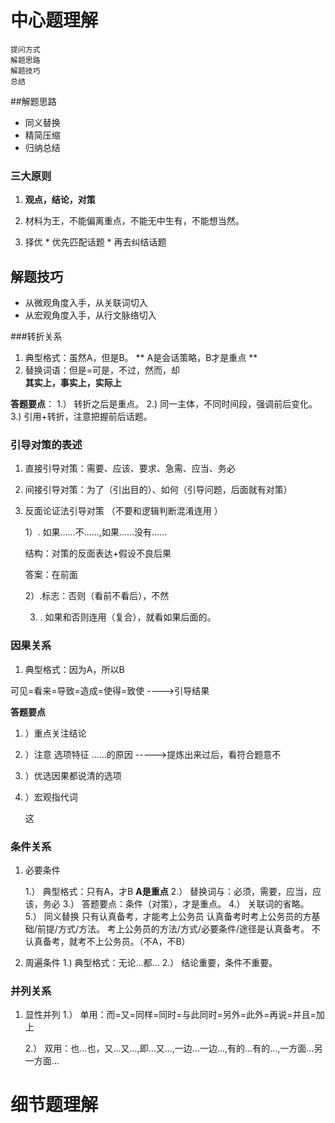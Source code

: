 # 中心题理解

 ```
 提问方式
 解题思路
 解题技巧
 总结
 ```
 
 ##解题思路
 
 * 同义替换
 * 精简压缩
 * 归纳总结
 ### 三大原则
 
  1. **观点，结论，对策**
 
  2. 材料为王，不能偏离重点，不能无中生有，不能想当然。
  3. 择优
    * 优先匹配话题
    * 再去纠结话题
 
## 解题技巧
* 从微观角度入手，从关联词切入
* 从宏观角度入手，从行文脉络切入

###转折关系
1. 典型格式：虽然A，但是B。    ** A是会话策略，B才是重点 **
2. 替换词语：但是=可是，不过，然而，却</br>
 **其实上，事实上，实际上**

 **答题要点**：
 1.） 转折之后是重点。
 2.) 同一主体，不同时间段，强调前后变化。 
 3.) 引用+转折，注意把握前后话题。

### 引导对策的表述
1. 直接引导对策：需要、应该、要求、急需、应当、务必
2. 间接引导对策：为了（引出目的）、如何（引导问题，后面就有对策）
3. 反面论证法引导对策   （不要和逻辑判断混淆连用 ）

    1）. 如果......不......,如果......没有......

    结构：对策的反面表达+假设不良后果

    答案：在前面

    2）.标志：否则（看前不看后），不然

    3) . 如果和否则连用（复合），就看如果后面的。

### 因果关系

1. 典型格式：因为A，所以B

可见=看来=导致=造成=使得=致使    ---->引导结果



**答题要点**

1. ）重点关注结论
2. ）注意 选项特征
   ......的原因   ----->提炼出来过后，看符合题意不
3. ）优选因果都说清的选项
4. ）宏观指代词

    这 

 
### 条件关系
1. 必要条件

     1.） 典型格式：只有A，才B   **A是重点**
     2.） 替换词与：必须，需要，应当，应该，务必
     3.） 答题要点：条件（对策），才是重点。
     4.） 关联词的省略。
     5.） 同义替换
       只有认真备考，才能考上公务员
       认真备考时考上公务员的方基础/前提/方式/方法。
       考上公务员的方法/方式/必要条件/途径是认真备考。
       不认真备考，就考不上公务员。（不A，不B）

2. 周遍条件
    1.) 典型格式：无论...都...
    2.） 结论重要，条件不重要。

### 并列关系
1. 显性并列
    1.） 单用：而=又=同样=同时=与此同时=另外=此外=再说=并且=加上
    
    2.） 双用：也...也，又...又...,即...又...,一边...一边...,有的...有的...,一方面...另一方面...


# 细节题理解

